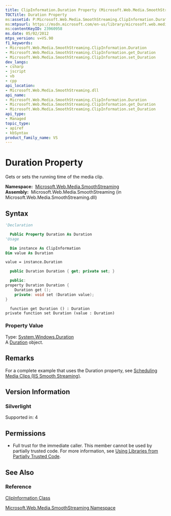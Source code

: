```yaml
---
title: ClipInformation.Duration Property (Microsoft.Web.Media.SmoothStreaming)
TOCTitle: Duration Property
ms:assetid: P:Microsoft.Web.Media.SmoothStreaming.ClipInformation.Duration
ms:mtpsurl: https://msdn.microsoft.com/en-us/library/microsoft.web.media.smoothstreaming.clipinformation.duration(v=VS.90)
ms:contentKeyID: 23960958
ms.date: 05/02/2012
mtps_version: v=VS.90
f1_keywords:
- Microsoft.Web.Media.SmoothStreaming.ClipInformation.Duration
- Microsoft.Web.Media.SmoothStreaming.ClipInformation.get_Duration
- Microsoft.Web.Media.SmoothStreaming.ClipInformation.set_Duration
dev_langs:
- csharp
- jscript
- vb
- cpp
api_location:
- Microsoft.Web.Media.SmoothStreaming.dll
api_name:
- Microsoft.Web.Media.SmoothStreaming.ClipInformation.Duration
- Microsoft.Web.Media.SmoothStreaming.ClipInformation.get_Duration
- Microsoft.Web.Media.SmoothStreaming.ClipInformation.set_Duration
api_type:
- Managed
topic_type:
- apiref
- kbSyntax
product_family_name: VS
---
```


# Duration Property

Gets or sets the running time of the media clip.

**Namespace:**  [Microsoft.Web.Media.SmoothStreaming](microsoft-web-media-smoothstreaming-namespace_1.md)  
**Assembly:**  Microsoft.Web.Media.SmoothStreaming (in Microsoft.Web.Media.SmoothStreaming.dll)

## Syntax

```vb
'Declaration

  Public Property Duration As Duration
'Usage

  Dim instance As ClipInformation
Dim value As Duration

value = instance.Duration
```

```csharp
  public Duration Duration { get; private set; }
```

```cpp
  public:
property Duration Duration {
    Duration get ();
    private: void set (Duration value);
}
```

```jscript
  function get Duration () : Duration
private function set Duration (value : Duration)
```

### Property Value

Type: [System.Windows.Duration](https://msdn.microsoft.com/library/ms602372)  
A [Duration](https://msdn.microsoft.com/library/ms602372) object.  

## Remarks

For a complete example that uses the Duration property, see [Scheduling Media Clips (IIS Smooth Streaming)](scheduling-media-clips.md).

## Version Information

### Silverlight

Supported in: 4  

## Permissions

  - Full trust for the immediate caller. This member cannot be used by partially trusted code. For more information, see [Using Libraries from Partially Trusted Code](https://msdn.microsoft.com/library/8skskf63).

## See Also

### Reference

[ClipInformation Class](clipinformation-class-microsoft-web-media-smoothstreaming_1.md)

[Microsoft.Web.Media.SmoothStreaming Namespace](microsoft-web-media-smoothstreaming-namespace_1.md)

